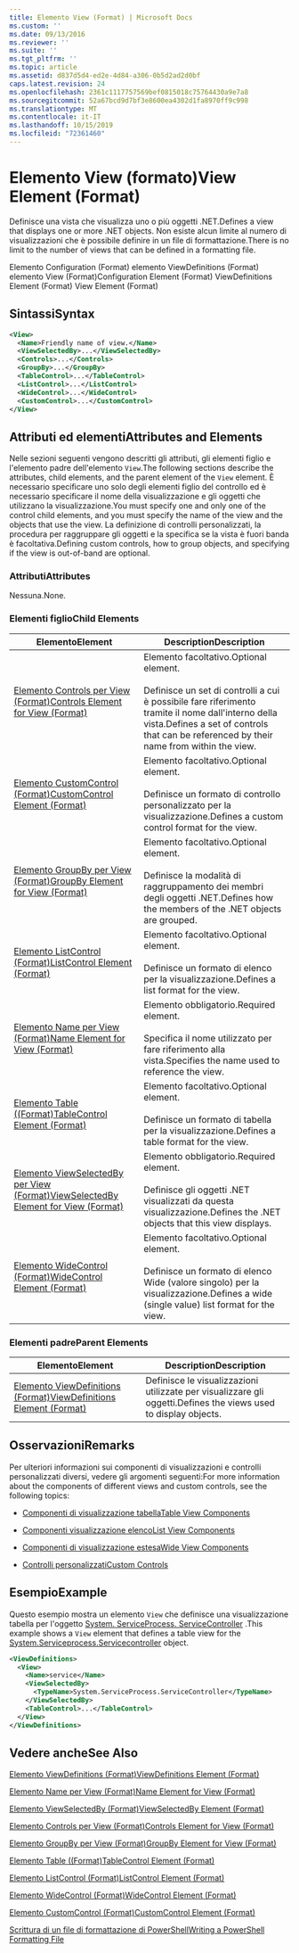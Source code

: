 ```yaml
---
title: Elemento View (Format) | Microsoft Docs
ms.custom: ''
ms.date: 09/13/2016
ms.reviewer: ''
ms.suite: ''
ms.tgt_pltfrm: ''
ms.topic: article
ms.assetid: d837d5d4-ed2e-4d84-a306-0b5d2ad2d0bf
caps.latest.revision: 24
ms.openlocfilehash: 2361c1117757569bef0815018c75764430a9e7a8
ms.sourcegitcommit: 52a67bcd9d7bf3e8600ea4302d1fa8970ff9c998
ms.translationtype: MT
ms.contentlocale: it-IT
ms.lasthandoff: 10/15/2019
ms.locfileid: "72361460"
---
```

# <a name="view-element-format"></a><span data-ttu-id="88ad2-102">Elemento View (formato)</span><span class="sxs-lookup"><span data-stu-id="88ad2-102">View Element (Format)</span></span>

<span data-ttu-id="88ad2-103">Definisce una vista che visualizza uno o più oggetti .NET.</span><span class="sxs-lookup"><span data-stu-id="88ad2-103">Defines a view that displays one or more .NET objects.</span></span> <span data-ttu-id="88ad2-104">Non esiste alcun limite al numero di visualizzazioni che è possibile definire in un file di formattazione.</span><span class="sxs-lookup"><span data-stu-id="88ad2-104">There is no limit to the number of views that can be defined in a formatting file.</span></span>

<span data-ttu-id="88ad2-105">Elemento Configuration (Format) elemento ViewDefinitions (Format) elemento View (Format)</span><span class="sxs-lookup"><span data-stu-id="88ad2-105">Configuration Element (Format) ViewDefinitions Element (Format) View Element (Format)</span></span>

## <a name="syntax"></a><span data-ttu-id="88ad2-106">Sintassi</span><span class="sxs-lookup"><span data-stu-id="88ad2-106">Syntax</span></span>

```xml
<View>
  <Name>Friendly name of view.</Name>
  <ViewSelectedBy>...</ViewSelectedBy>
  <Controls>...</Controls>
  <GroupBy>...</GroupBy>
  <TableControl>...</TableControl>
  <ListControl>...</ListControl>
  <WideControl>...</WideControl>
  <CustomControl>...</CustomControl>
</View>
```

## <a name="attributes-and-elements"></a><span data-ttu-id="88ad2-107">Attributi ed elementi</span><span class="sxs-lookup"><span data-stu-id="88ad2-107">Attributes and Elements</span></span>

<span data-ttu-id="88ad2-108">Nelle sezioni seguenti vengono descritti gli attributi, gli elementi figlio e l'elemento padre dell'elemento `View`.</span><span class="sxs-lookup"><span data-stu-id="88ad2-108">The following sections describe the attributes, child elements, and the parent element of the `View` element.</span></span> <span data-ttu-id="88ad2-109">È necessario specificare uno solo degli elementi figlio del controllo ed è necessario specificare il nome della visualizzazione e gli oggetti che utilizzano la visualizzazione.</span><span class="sxs-lookup"><span data-stu-id="88ad2-109">You must specify one and only one of the control child elements, and you must specify the name of the view and the objects that use the view.</span></span> <span data-ttu-id="88ad2-110">La definizione di controlli personalizzati, la procedura per raggruppare gli oggetti e la specifica se la vista è fuori banda è facoltativa.</span><span class="sxs-lookup"><span data-stu-id="88ad2-110">Defining custom controls, how to group objects, and specifying if the view is out-of-band are optional.</span></span>

### <a name="attributes"></a><span data-ttu-id="88ad2-111">Attributi</span><span class="sxs-lookup"><span data-stu-id="88ad2-111">Attributes</span></span>

<span data-ttu-id="88ad2-112">Nessuna.</span><span class="sxs-lookup"><span data-stu-id="88ad2-112">None.</span></span>

### <a name="child-elements"></a><span data-ttu-id="88ad2-113">Elementi figlio</span><span class="sxs-lookup"><span data-stu-id="88ad2-113">Child Elements</span></span>

|<span data-ttu-id="88ad2-114">Elemento</span><span class="sxs-lookup"><span data-stu-id="88ad2-114">Element</span></span>|<span data-ttu-id="88ad2-115">Description</span><span class="sxs-lookup"><span data-stu-id="88ad2-115">Description</span></span>|
|-------------|-----------------|
|[<span data-ttu-id="88ad2-116">Elemento Controls per View (Format)</span><span class="sxs-lookup"><span data-stu-id="88ad2-116">Controls Element for View (Format)</span></span>](./controls-element-for-view-format.md)|<span data-ttu-id="88ad2-117">Elemento facoltativo.</span><span class="sxs-lookup"><span data-stu-id="88ad2-117">Optional element.</span></span><br /><br /> <span data-ttu-id="88ad2-118">Definisce un set di controlli a cui è possibile fare riferimento tramite il nome dall'interno della vista.</span><span class="sxs-lookup"><span data-stu-id="88ad2-118">Defines a set of controls that can be referenced by their name from within the view.</span></span>|
|[<span data-ttu-id="88ad2-119">Elemento CustomControl (Format)</span><span class="sxs-lookup"><span data-stu-id="88ad2-119">CustomControl Element (Format)</span></span>](./customcontrol-element-for-groupby-format.md)|<span data-ttu-id="88ad2-120">Elemento facoltativo.</span><span class="sxs-lookup"><span data-stu-id="88ad2-120">Optional element.</span></span><br /><br /> <span data-ttu-id="88ad2-121">Definisce un formato di controllo personalizzato per la visualizzazione.</span><span class="sxs-lookup"><span data-stu-id="88ad2-121">Defines a custom control format for the view.</span></span>|
|[<span data-ttu-id="88ad2-122">Elemento GroupBy per View (Format)</span><span class="sxs-lookup"><span data-stu-id="88ad2-122">GroupBy Element for View (Format)</span></span>](./groupby-element-for-view-format.md)|<span data-ttu-id="88ad2-123">Elemento facoltativo.</span><span class="sxs-lookup"><span data-stu-id="88ad2-123">Optional element.</span></span><br /><br /> <span data-ttu-id="88ad2-124">Definisce la modalità di raggruppamento dei membri degli oggetti .NET.</span><span class="sxs-lookup"><span data-stu-id="88ad2-124">Defines how the members of the .NET objects are grouped.</span></span>|
|[<span data-ttu-id="88ad2-125">Elemento ListControl (Format)</span><span class="sxs-lookup"><span data-stu-id="88ad2-125">ListControl Element (Format)</span></span>](./listcontrol-element-format.md)|<span data-ttu-id="88ad2-126">Elemento facoltativo.</span><span class="sxs-lookup"><span data-stu-id="88ad2-126">Optional element.</span></span><br /><br /> <span data-ttu-id="88ad2-127">Definisce un formato di elenco per la visualizzazione.</span><span class="sxs-lookup"><span data-stu-id="88ad2-127">Defines a list format for the view.</span></span>|
|[<span data-ttu-id="88ad2-128">Elemento Name per View (Format)</span><span class="sxs-lookup"><span data-stu-id="88ad2-128">Name Element for View (Format)</span></span>](./name-element-for-view-format.md)|<span data-ttu-id="88ad2-129">Elemento obbligatorio.</span><span class="sxs-lookup"><span data-stu-id="88ad2-129">Required element.</span></span><br /><br /> <span data-ttu-id="88ad2-130">Specifica il nome utilizzato per fare riferimento alla vista.</span><span class="sxs-lookup"><span data-stu-id="88ad2-130">Specifies the name used to reference the view.</span></span>|
|[<span data-ttu-id="88ad2-131">Elemento Table ((Format)</span><span class="sxs-lookup"><span data-stu-id="88ad2-131">TableControl Element (Format)</span></span>](./tablecontrol-element-format.md)|<span data-ttu-id="88ad2-132">Elemento facoltativo.</span><span class="sxs-lookup"><span data-stu-id="88ad2-132">Optional element.</span></span><br /><br /> <span data-ttu-id="88ad2-133">Definisce un formato di tabella per la visualizzazione.</span><span class="sxs-lookup"><span data-stu-id="88ad2-133">Defines a table format for the view.</span></span>|
|[<span data-ttu-id="88ad2-134">Elemento ViewSelectedBy per View (Format)</span><span class="sxs-lookup"><span data-stu-id="88ad2-134">ViewSelectedBy Element for View (Format)</span></span>](./viewselectedby-element-format.md)|<span data-ttu-id="88ad2-135">Elemento obbligatorio.</span><span class="sxs-lookup"><span data-stu-id="88ad2-135">Required element.</span></span><br /><br /> <span data-ttu-id="88ad2-136">Definisce gli oggetti .NET visualizzati da questa visualizzazione.</span><span class="sxs-lookup"><span data-stu-id="88ad2-136">Defines the .NET objects that this view displays.</span></span>|
|[<span data-ttu-id="88ad2-137">Elemento WideControl (Format)</span><span class="sxs-lookup"><span data-stu-id="88ad2-137">WideControl Element (Format)</span></span>](./widecontrol-element-format.md)|<span data-ttu-id="88ad2-138">Elemento facoltativo.</span><span class="sxs-lookup"><span data-stu-id="88ad2-138">Optional element.</span></span><br /><br /> <span data-ttu-id="88ad2-139">Definisce un formato di elenco Wide (valore singolo) per la visualizzazione.</span><span class="sxs-lookup"><span data-stu-id="88ad2-139">Defines a wide (single value) list format for the view.</span></span>|

### <a name="parent-elements"></a><span data-ttu-id="88ad2-140">Elementi padre</span><span class="sxs-lookup"><span data-stu-id="88ad2-140">Parent Elements</span></span>

|<span data-ttu-id="88ad2-141">Elemento</span><span class="sxs-lookup"><span data-stu-id="88ad2-141">Element</span></span>|<span data-ttu-id="88ad2-142">Description</span><span class="sxs-lookup"><span data-stu-id="88ad2-142">Description</span></span>|
|-------------|-----------------|
|[<span data-ttu-id="88ad2-143">Elemento ViewDefinitions (Format)</span><span class="sxs-lookup"><span data-stu-id="88ad2-143">ViewDefinitions Element (Format)</span></span>](./viewdefinitions-element-format.md)|<span data-ttu-id="88ad2-144">Definisce le visualizzazioni utilizzate per visualizzare gli oggetti.</span><span class="sxs-lookup"><span data-stu-id="88ad2-144">Defines the views used to display objects.</span></span>|

## <a name="remarks"></a><span data-ttu-id="88ad2-145">Osservazioni</span><span class="sxs-lookup"><span data-stu-id="88ad2-145">Remarks</span></span>

<span data-ttu-id="88ad2-146">Per ulteriori informazioni sui componenti di visualizzazioni e controlli personalizzati diversi, vedere gli argomenti seguenti:</span><span class="sxs-lookup"><span data-stu-id="88ad2-146">For more information about the components of different views and custom controls, see the following topics:</span></span>

- [<span data-ttu-id="88ad2-147">Componenti di visualizzazione tabella</span><span class="sxs-lookup"><span data-stu-id="88ad2-147">Table View Components</span></span>](./creating-a-table-view.md)

- [<span data-ttu-id="88ad2-148">Componenti visualizzazione elenco</span><span class="sxs-lookup"><span data-stu-id="88ad2-148">List View Components</span></span>](./creating-a-list-view.md)

- [<span data-ttu-id="88ad2-149">Componenti di visualizzazione estesa</span><span class="sxs-lookup"><span data-stu-id="88ad2-149">Wide View Components</span></span>](./creating-a-wide-view.md)

- [<span data-ttu-id="88ad2-150">Controlli personalizzati</span><span class="sxs-lookup"><span data-stu-id="88ad2-150">Custom Controls</span></span>](./creating-custom-controls.md)

## <a name="example"></a><span data-ttu-id="88ad2-151">Esempio</span><span class="sxs-lookup"><span data-stu-id="88ad2-151">Example</span></span>

<span data-ttu-id="88ad2-152">Questo esempio mostra un elemento `View` che definisce una visualizzazione tabella per l'oggetto [System. ServiceProcess. ServiceController](/dotnet/api/System.ServiceProcess.ServiceController) .</span><span class="sxs-lookup"><span data-stu-id="88ad2-152">This example shows a `View` element that defines a table view for the [System.Serviceprocess.Servicecontroller](/dotnet/api/System.ServiceProcess.ServiceController) object.</span></span>

```xml
<ViewDefinitions>
  <View>
    <Name>service</Name>
    <ViewSelectedBy>
      <TypeName>System.ServiceProcess.ServiceController</TypeName>
    </ViewSelectedBy>
    <TableControl>...</TableControl>
  </View>
</ViewDefinitions>

```

## <a name="see-also"></a><span data-ttu-id="88ad2-153">Vedere anche</span><span class="sxs-lookup"><span data-stu-id="88ad2-153">See Also</span></span>

[<span data-ttu-id="88ad2-154">Elemento ViewDefinitions (Format)</span><span class="sxs-lookup"><span data-stu-id="88ad2-154">ViewDefinitions Element (Format)</span></span>](./viewdefinitions-element-format.md)

[<span data-ttu-id="88ad2-155">Elemento Name per View (Format)</span><span class="sxs-lookup"><span data-stu-id="88ad2-155">Name Element for View (Format)</span></span>](./name-element-for-view-format.md)

[<span data-ttu-id="88ad2-156">Elemento ViewSelectedBy (Format)</span><span class="sxs-lookup"><span data-stu-id="88ad2-156">ViewSelectedBy Element (Format)</span></span>](./viewselectedby-element-format.md)

[<span data-ttu-id="88ad2-157">Elemento Controls per View (Format)</span><span class="sxs-lookup"><span data-stu-id="88ad2-157">Controls Element for View (Format)</span></span>](./controls-element-for-view-format.md)

[<span data-ttu-id="88ad2-158">Elemento GroupBy per View (Format)</span><span class="sxs-lookup"><span data-stu-id="88ad2-158">GroupBy Element for View (Format)</span></span>](./groupby-element-for-view-format.md)

[<span data-ttu-id="88ad2-159">Elemento Table ((Format)</span><span class="sxs-lookup"><span data-stu-id="88ad2-159">TableControl Element (Format)</span></span>](./tablecontrol-element-format.md)

[<span data-ttu-id="88ad2-160">Elemento ListControl (Format)</span><span class="sxs-lookup"><span data-stu-id="88ad2-160">ListControl Element (Format)</span></span>](./listcontrol-element-format.md)

[<span data-ttu-id="88ad2-161">Elemento WideControl (Format)</span><span class="sxs-lookup"><span data-stu-id="88ad2-161">WideControl Element (Format)</span></span>](./widecontrol-element-format.md)

[<span data-ttu-id="88ad2-162">Elemento CustomControl (Format)</span><span class="sxs-lookup"><span data-stu-id="88ad2-162">CustomControl Element (Format)</span></span>](./customcontrol-element-for-groupby-format.md)

[<span data-ttu-id="88ad2-163">Scrittura di un file di formattazione di PowerShell</span><span class="sxs-lookup"><span data-stu-id="88ad2-163">Writing a PowerShell Formatting File</span></span>](./writing-a-powershell-formatting-file.md)
